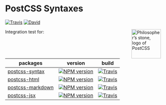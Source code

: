 PostCSS Syntaxes
====

[![Travis](https://img.shields.io/travis/gucong3000/postcss-syntaxes.svg)](https://travis-ci.org/gucong3000/postcss-syntaxes)
[![David](https://img.shields.io/david/dev/gucong3000/postcss-syntaxes.svg)](https://david-dm.org/gucong3000/postcss-syntaxes?type=dev)

<img align="right" width="95" height="95"
	title="Philosopher’s stone, logo of PostCSS"
	src="http://postcss.github.io/postcss/logo.svg">

Integration test for:

| packages | version | build |
| ----   | ----   | ---- |
| [postcss-syntax](https://github.com/gucong3000/postcss-syntax) | [![NPM version](https://img.shields.io/npm/v/postcss-syntax.svg?style=flat-square)](https://www.npmjs.com/package/postcss-syntax) | [![Travis](https://img.shields.io/travis/gucong3000/postcss-syntax.svg)](https://travis-ci.org/gucong3000/postcss-syntax) |
| [postcss-html](https://github.com/gucong3000/postcss-html) | [![NPM version](https://img.shields.io/npm/v/postcss-html.svg?style=flat-square)](https://www.npmjs.com/package/postcss-html) | [![Travis](https://img.shields.io/travis/gucong3000/postcss-html.svg)](https://travis-ci.org/gucong3000/postcss-html) |
| [postcss-markdown](https://github.com/gucong3000/postcss-markdown) | [![NPM version](https://img.shields.io/npm/v/postcss-markdown.svg?style=flat-square)](https://www.npmjs.com/package/postcss-markdown) | [![Travis](https://img.shields.io/travis/gucong3000/postcss-markdown.svg)](https://travis-ci.org/gucong3000/postcss-markdown)
| [postcss-jsx](https://github.com/gucong3000/postcss-jsx) | [![NPM version](https://img.shields.io/npm/v/postcss-jsx.svg?style=flat-square)](https://www.npmjs.com/package/postcss-jsx) | [![Travis](https://img.shields.io/travis/gucong3000/postcss-jsx.svg)](https://travis-ci.org/gucong3000/postcss-jsx)
